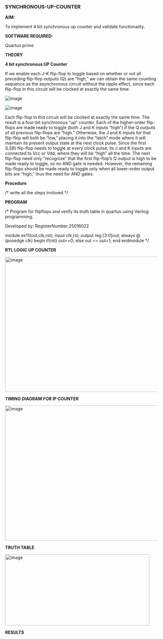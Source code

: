 ### SYNCHRONOUS-UP-COUNTER

**AIM:**

To implement 4 bit synchronous up counter and validate functionality.

**SOFTWARE REQUIRED:**

Quartus prime

**THEORY**

**4 bit synchronous UP Counter**

If we enable each J-K flip-flop to toggle based on whether or not all preceding flip-flop outputs (Q) are “high,” we can obtain the same counting sequence as the asynchronous circuit without the ripple effect, since each flip-flop in this circuit will be clocked at exactly the same time:

![image](https://github.com/naavaneetha/SYNCHRONOUS-UP-COUNTER/assets/154305477/d5db3fa0-e413-404c-b80e-b2f39d82e7e8)


![image](https://github.com/naavaneetha/SYNCHRONOUS-UP-COUNTER/assets/154305477/52cb61eb-d04b-442d-810c-31185a68410b)

Each flip-flop in this circuit will be clocked at exactly the same time.
The result is a four-bit synchronous “up” counter. Each of the higher-order flip-flops are made ready to toggle (both J and K inputs “high”) if the Q outputs of all previous flip-flops are “high.”
Otherwise, the J and K inputs for that flip-flop will both be “low,” placing it into the “latch” mode where it will maintain its present output state at the next clock pulse.
Since the first (LSB) flip-flop needs to toggle at every clock pulse, its J and K inputs are connected to Vcc or Vdd, where they will be “high” all the time.
The next flip-flop need only “recognize” that the first flip-flop’s Q output is high to be made ready to toggle, so no AND gate is needed.
However, the remaining flip-flops should be made ready to toggle only when all lower-order output bits are “high,” thus the need for AND gates.

**Procedure**

/* write all the steps invloved */

**PROGRAM**

/* Program for flipflops and verify its truth table in quartus using Verilog programming. 

Developed by: RegisterNumber:25016022


module ex11(out,clk,rst);
 input clk,rst;
 output reg [3:0]out;
 always @ (posedge clk)
 begin
 if(rst)
 out<=0;
 else 
out <= out+1;
 end
 endmodule
*/

**RTL LOGIC UP COUNTER**


<img width="794" height="446" alt="image" src="https://github.com/user-attachments/assets/81b81209-2dcd-445c-be3e-7297bd53d8a4" />


**TIMING DIAGRAM FOR IP COUNTER**



<img width="794" height="446" alt="image" src="https://github.com/user-attachments/assets/f8310d34-8f25-4922-baec-bb19600c8a2d" />


**TRUTH TABLE**



<img width="476" height="235" alt="image" src="https://github.com/user-attachments/assets/5460aaf1-dd1a-4f4a-9415-7edfdb28f138" />


**RESULTS**
